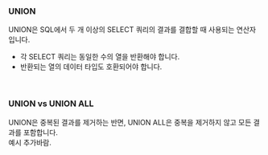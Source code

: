### UNION
UNION은 SQL에서 두 개 이상의 SELECT 쿼리의 결과를 결합할 때 사용되는 연산자입니다.  
- 각 SELECT 쿼리는 동일한 수의 열을 반환해야 합니다.
- 반환되는 열의 데이터 타입도 호환되어야 합니다.

<br>

### UNION vs UNION ALL
UNION은 중복된 결과를 제거하는 반면, UNION ALL은 중복을 제거하지 않고 모든 결과를 포함합니다.  
예시 추가바람.
